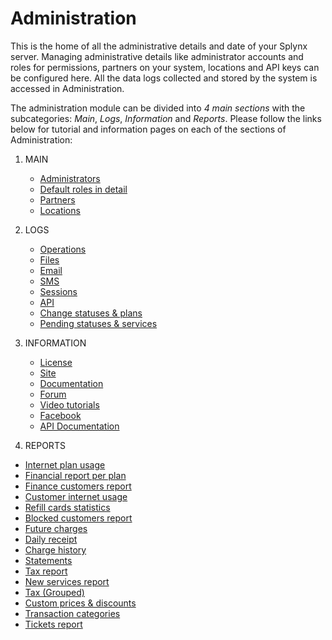 Administration
==============

This is the home of all the administrative details and date of your Splynx server. Managing administrative details like administrator accounts and roles for permissions, partners on your system, locations and API keys can be configured here. All the data logs collected and stored by the system is accessed in Administration.

The administration module can be divided into _4 main sections_ with the subcategories: _Main_, _Logs_, _Information_ and _Reports_. Please follow the links below for tutorial and information pages on each of the sections of Administration:

1. MAIN
   * [Administrators](administration/main/admins_and_permissions/admins_and_permissions.md)
   * [Default roles in detail](administration/main/admins_and_permissions/default_roles/default_roles.md)
   * [Partners](administration/main/partners/partners.md)
   * [Locations](administration/main/locations/locations.md)

2. LOGS
   * [Operations](administration/logs/operations/operations.md)
   * [Files](administration/logs/files/files.md)
   * [Email](administration/logs/email/email.md)
   * [SMS](administration/logs/sms/sms.md)
   * [Sessions](administration/logs/sessions/sessions.md)
   * [API](administration/logs/api/api.md)
   * [Change statuses & plans](administration/logs/changes_statuses_plans/changes_statuses_plans.md)
   * [Pending statuses & services](administration/logs/pending_statuses_plans/pending_statuses_plans.md)

3. INFORMATION
    * [License](administration/information/license/license.md)
    * [Site](administration/information/site/site.md)
    * [Documentation](administration/information/documentation/documentation.md)
    * [Forum](administration/information/forum/forum.md)
    * [Video tutorials](administration/information/video_tutorials/video_tutorials.md)
    * [Facebook](administration/information/facebook/facebook.md)
    * [API Documentation](administration/information/api_documentation/api_documentation.md)

4. REPORTS
  * [Internet plan usage](administration/reports/internet_plan_usage/internet_plan_usage.md)
  * [Financial report per plan](administration/reports/financial_report_per_plan/financial_report_per_plan.md)
  * [Finance customers report](administration/reports/finance_customers_report/finance_customers_report.md)
  * [Customer internet usage](administration/reports/customer_internet_usage/customer_internet_usage.md)
  * [Refill cards statistics](administration/reports/refill_cards_statistics/refill_cards_statistics.md)
  * [Blocked customers report](administration/reports/blocked_customers_report/blocked_customers_report.md)
  * [Future charges](administration/reports/future_charges/future_charges.md)
  * [Daily receipt](administration/reports/daily_receipt/daily_receipt.md)
  * [Charge history](administration/reports/charge_history/charge_history.md)
  * [Statements](administration/reports/statements/statements.md)
  * [Tax report](administration/reports/tax_report/tax_report.md)
  * [New services report](administration/reports/new_services_report/new_services_report.md)
  * [Tax (Grouped)](administration/reports/tax_grouped/tax_grouped.md)
  * [Custom prices & discounts](administration/reports/custom_prices_&_discounts/custom_prices_&_discounts.md)
  * [Transaction categories](administration/reports/transaction_categories/transaction_categories.md)
  * [Tickets report](administration/reports/tickets_report/tickets_report.md)

